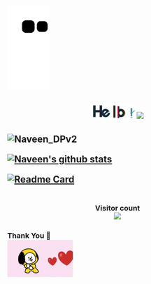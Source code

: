 <!--
**Naveen-nk1/Naveen-nk1** is a ✨ _special_ ✨ repository because its `README.md` (this file) appears on your GitHub profile.
Here are some ideas to get you started:
- 🔭 I’m currently working on ...
- 🌱 I’m currently learning ...
- 👯 I’m looking to collaborate on ...
- 🤔 I’m looking for help with ...
- 💬 Ask me about ...
- 📫 How to reach me: ...
- 😄 Pronouns: ...
- ⚡ Fun fact: ...
-->
![snake gif](https://github.com/N4veenNK/N4veenNK/raw/output/github-contribution-grid-snake.svg)

<h2 align="center" </h2><img src="https://github.com/N4veenNK/N4veenNK/blob/main/assets/hello.gif" width="100px">&nbsp;<img src="https://github.com/TheDudeThatCode/TheDudeThatCode/blob/master/Assets/Mario_Hello_Big.gif" width="50px"><br>
<h2 align="center" <img src="https://github.com/N4veenNK/N4veenNK/blob/main/assets/emoji.gif" width="45px"></h2> <h2 I'm Naveen</h2>

![Naveen_DPv2](https://github.com/TheDudeThatCode/TheDudeThatCode/blob/master/Assets/Mario_Gameplay.gif)

[![Naveen's github stats](https://github-readme-stats.vercel.app/api?username=N4veenNK&count_private=true&theme=jolly&show_icons=true&include_all_commits&border_radius=30px)](https://github.com/N4veenNK)

[![Readme Card](https://github-readme-stats.vercel.app/api/pin/?username=N4veenNK&repo=device_asus_X00TD&theme=monokai&langs_count&layout_compact&border_radius=25px)](https://github.com/N4veenNK/device_asus_X00TD)

<h3 align="center"> 
  <br> Visitor count <br>
  <img src="https://profile-counter.glitch.me/N4veenNK/count.svg" />
</h3>

<h3 align="left"
    <br> Thank You 🤗<br>
<img src="https://github.com/N4veenNK/N4veenNK/blob/main/assets/love.gif" width="150px"/>








